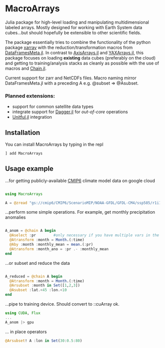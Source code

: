 # MacroArrays

Julia package for high-level loading and manipulating multidimensional labeled arrays. Mostly designed for working with Earth System data cubes...but should hopefully be extensible to other scientific fields.

The package essentially tries to combine the functionality of the python package [xarray](https://docs.xarray.dev/en/stable/) with the reduction/transformation macros from [DataFramesMeta.jl](https://juliadata.github.io/DataFramesMeta.jl/stable/). In contrast to [AxisArrays.jl](https://github.com/JuliaArrays/AxisArrays.jl) and [YAXArrays.jl](https://github.com/JuliaDataCubes/YAXArrays.jl), this package focuses on loading **existing** data cubes (preferably on the cloud) and getting to training/analysis stacks as cleanly as possible with the use of macros and [Chain.jl](https://github.com/jkrumbiegel/Chain.jl).

Current support for zarr and NetCDFs files. Macro naming mirror DataFramesMeta.jl with a preceding A e.g. @subset => @Asubset.

### Planned extensions:
* support for common satellite data types
* integrate support for [Dagger.jl](https://github.com/JuliaParallel/Dagger.jl) for *out-of-core* operations
* [Unitful.jl](https://github.com/PainterQubits/Unitful.jl) integration

## Installation

You can install MacroArrays by typing in the repl

```julia
] add MacroArrays
```

## Usage example

...for getting publicly-available [CMIP6](https://console.cloud.google.com/marketplace/details/noaa-public/cmip6?_ga=2.136097265.-1784288694.1541379221&project=e-context-252517) climate model data on google cloud

```julia

using MacroArrays

A = @zread "gs://cmip6/CMIP6/ScenarioMIP/NOAA-GFDL/GFDL-CM4/ssp585/r1i1p1f1/day/pr/gr1/v20180701/"

```

...perform some simple operations. For example, get monthly precipitation anomalies

```julia

A_anom = @chain A begin
  @Aselect :pr        #only necessary if you have multiple vars in the dataset
  @Atransform :month = Month.(:time)
  @Aby :month :monthly_mean = mean.(:pr)
  @Atransform :month_ano = :pr .- :monthly_mean
end

```

...or subset and reduce the data

```julia

A_reduced = @chain A begin
  @Atransform :month = Month.(:time)
  @Arsubset :month in Set([1,2,3])
  @Asubset :lat.<45 :lon.<10
end

```

...pipe to training device. Should convert to ::cuArray ok.

```julia
using CUDA, Flux
...
A_anom |> gpu

```

... in place operators

```julia
@Arsubset! A :lon in Set(30:0.5:80)
```
